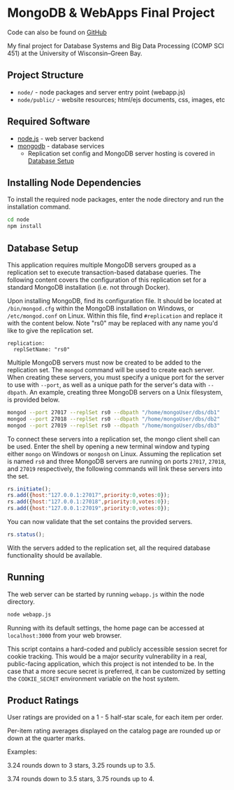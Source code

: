 
# MongoDB & WebApps Final Project

Code can also be found on [GitHub](https://github.com/Naparise/parise-mongodb-final)

My final project for Database Systems and Big Data Processing (COMP SCI 451) at the University of Wisconsin–Green Bay.

## Project Structure

* `node/` - node packages and server entry point (webapp.js)
* `node/public/` - website resources; html/ejs documents, css, images, etc

## Required Software

* [node.js](https://nodejs.org/) - web server backend
* [mongodb](https://www.mongodb.com/) - database services
	* Replication set config and MongoDB server hosting is covered in [Database Setup](#database-setup)

## Installing Node Dependencies

To install the required node packages, enter the node directory and run the installation command.
```bash
cd node
npm install
```

## Database Setup

This application requires multiple MongoDB servers grouped as a replication set to execute transaction-based database queries. The following content covers the configuration of this replication set for a standard MongoDB installation (i.e. not through Docker).

Upon installing MongoDB, find its configuration file. It should be located at `/bin/mongod.cfg` within the MongoDB installation on Windows, or `/etc/mongod.conf` on Linux. Within this file, find `#replication` and replace it with the content below. Note "rs0" may be replaced with any name you'd like to give the replication set.
```
replication:
  replSetName: "rs0"
```

Multiple MongoDB servers must now be created to be added to the replication set. The `mongod` command will be used to create each server. When creating these servers, you must specify a unique port for the server to use with `--port`, as well as a unique path for the server's data with `--dbpath`. An example, creating three MongoDB servers on a Unix filesystem, is provided below.
```bash
mongod --port 27017 --replSet rs0 --dbpath "/home/mongoUser/dbs/db1"
mongod --port 27018 --replSet rs0 --dbpath "/home/mongoUser/dbs/db2"
mongod --port 27019 --replSet rs0 --dbpath "/home/mongoUser/dbs/db3"
```

To connect these servers into a replication set, the mongo client shell can be used. Enter the shell by opening a new terminal window and typing either `mongo` on Windows or `mongosh` on Linux. Assuming the replication set is named `rs0` and three MongoDB servers are running on ports `27017`, `27018`, and `27019` respectively, the following commands will link these servers into the set.
```javascript
rs.initiate();
rs.add({host:"127.0.0.1:27017",priority:0,votes:0});
rs.add({host:"127.0.0.1:27018",priority:0,votes:0});
rs.add({host:"127.0.0.1:27019",priority:0,votes:0});
```

You can now validate that the set contains the provided servers.
```javascript
rs.status();
```

With the servers added to the replication set, all the required database functionality should be available.

## Running

The web server can be started by running `webapp.js` within the node directory.
```bash
node webapp.js
```

Running with its default settings, the home page can be accessed at `localhost:3000` from your web browser.

This script contains a hard-coded and publicly accessible session secret for cookie tracking. This would be a major security vulnerability in a real, public-facing application, which this project is not intended to be. In the case that a more secure secret is preferred, it can be customized by setting the `COOKIE_SECRET` environment variable on the host system.

## Product Ratings
User ratings are provided on a 1 - 5 half-star scale, for each item per order.

Per-item rating averages displayed on the catalog page are rounded up or down at the quarter marks.

Examples:

3.24 rounds down to 3 stars, 3.25 rounds up to 3.5.

3.74 rounds down to 3.5 stars, 3.75 rounds up to 4.